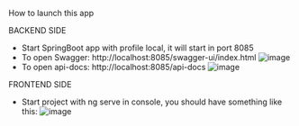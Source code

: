 How to launch this app

BACKEND SIDE
  - Start SpringBoot app with profile local, it will start in port 8085
  - To open Swagger: http://localhost:8085/swagger-ui/index.html
    ![image](https://github.com/AlejandroLopez96/apiRequiredRemainder/assets/15210465/4717240f-6d7f-41fe-bdd9-9d3f1035676a)
  - To open api-docs: http://localhost:8085/api-docs
    ![image](https://github.com/AlejandroLopez96/apiRequiredRemainder/assets/15210465/5391fd79-3918-4237-bb11-20f93f6678e7)


FRONTEND SIDE
  - Start project with ng serve in console, you should have something like this:
    ![image](https://github.com/AlejandroLopez96/apiRequiredRemainder/assets/15210465/ee575322-4d84-469e-a05e-2fbc0da5f5ac)


  
